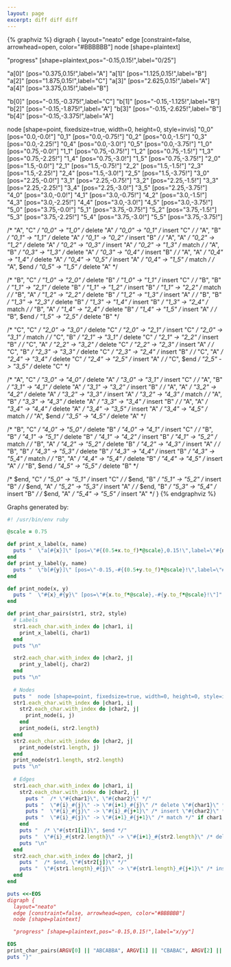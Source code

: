 ```yaml
---
layout: page
excerpt: diff diff diff
---
```


{% graphviz %}
digraph {
  layout="neato"
  edge [constraint=false, arrowhead=open, color="#BBBBBB"]
  node [shape=plaintext]

  "progress" [shape=plaintext,pos="-0.15,0.15!",label="0/25"]

  "a[0]" [pos="0.375,0.15!",label="A"]
  "a[1]" [pos="1.125,0.15!",label="B"]
  "a[2]" [pos="1.875,0.15!",label="C"]
  "a[3]" [pos="2.625,0.15!",label="A"]
  "a[4]" [pos="3.375,0.15!",label="B"]

  "b[0]" [pos="-0.15,-0.375!",label="C"]
  "b[1]" [pos="-0.15,-1.125!",label="B"]
  "b[2]" [pos="-0.15,-1.875!",label="A"]
  "b[3]" [pos="-0.15,-2.625!",label="B"]
  "b[4]" [pos="-0.15,-3.375!",label="A"]

  node [shape=point, fixedsize=true, width=0, height=0, style=invis]
  "0_0" [pos="0.0,-0.0!"]
  "0_1" [pos="0.0,-0.75!"]
  "0_2" [pos="0.0,-1.5!"]
  "0_3" [pos="0.0,-2.25!"]
  "0_4" [pos="0.0,-3.0!"]
  "0_5" [pos="0.0,-3.75!"]
  "1_0" [pos="0.75,-0.0!"]
  "1_1" [pos="0.75,-0.75!"]
  "1_2" [pos="0.75,-1.5!"]
  "1_3" [pos="0.75,-2.25!"]
  "1_4" [pos="0.75,-3.0!"]
  "1_5" [pos="0.75,-3.75!"]
  "2_0" [pos="1.5,-0.0!"]
  "2_1" [pos="1.5,-0.75!"]
  "2_2" [pos="1.5,-1.5!"]
  "2_3" [pos="1.5,-2.25!"]
  "2_4" [pos="1.5,-3.0!"]
  "2_5" [pos="1.5,-3.75!"]
  "3_0" [pos="2.25,-0.0!"]
  "3_1" [pos="2.25,-0.75!"]
  "3_2" [pos="2.25,-1.5!"]
  "3_3" [pos="2.25,-2.25!"]
  "3_4" [pos="2.25,-3.0!"]
  "3_5" [pos="2.25,-3.75!"]
  "4_0" [pos="3.0,-0.0!"]
  "4_1" [pos="3.0,-0.75!"]
  "4_2" [pos="3.0,-1.5!"]
  "4_3" [pos="3.0,-2.25!"]
  "4_4" [pos="3.0,-3.0!"]
  "4_5" [pos="3.0,-3.75!"]
  "5_0" [pos="3.75,-0.0!"]
  "5_1" [pos="3.75,-0.75!"]
  "5_2" [pos="3.75,-1.5!"]
  "5_3" [pos="3.75,-2.25!"]
  "5_4" [pos="3.75,-3.0!"]
  "5_5" [pos="3.75,-3.75!"]

  /* "A", "C" */
  "0_0" -> "1_0" /* delete "A" */
  "0_0" -> "0_1" /* insert "C" */
  /* "A", "B" */
  "0_1" -> "1_1" /* delete "A" */
  "0_1" -> "0_2" /* insert "B" */
  /* "A", "A" */
  "0_2" -> "1_2" /* delete "A" */
  "0_2" -> "0_3" /* insert "A" */
  "0_2" -> "1_3" /* match */
  /* "A", "B" */
  "0_3" -> "1_3" /* delete "A" */
  "0_3" -> "0_4" /* insert "B" */
  /* "A", "A" */
  "0_4" -> "1_4" /* delete "A" */
  "0_4" -> "0_5" /* insert "A" */
  "0_4" -> "1_5" /* match */
  /* "A", $end */
  "0_5" -> "1_5" /* delete "A" */

  /* "B", "C" */
  "1_0" -> "2_0" /* delete "B" */
  "1_0" -> "1_1" /* insert "C" */
  /* "B", "B" */
  "1_1" -> "2_1" /* delete "B" */
  "1_1" -> "1_2" /* insert "B" */
  "1_1" -> "2_2" /* match */
  /* "B", "A" */
  "1_2" -> "2_2" /* delete "B" */
  "1_2" -> "1_3" /* insert "A" */
  /* "B", "B" */
  "1_3" -> "2_3" /* delete "B" */
  "1_3" -> "1_4" /* insert "B" */
  "1_3" -> "2_4" /* match */
  /* "B", "A" */
  "1_4" -> "2_4" /* delete "B" */
  "1_4" -> "1_5" /* insert "A" */
  /* "B", $end */
  "1_5" -> "2_5" /* delete "B" */

  /* "C", "C" */
  "2_0" -> "3_0" /* delete "C" */
  "2_0" -> "2_1" /* insert "C" */
  "2_0" -> "3_1" /* match */
  /* "C", "B" */
  "2_1" -> "3_1" /* delete "C" */
  "2_1" -> "2_2" /* insert "B" */
  /* "C", "A" */
  "2_2" -> "3_2" /* delete "C" */
  "2_2" -> "2_3" /* insert "A" */
  /* "C", "B" */
  "2_3" -> "3_3" /* delete "C" */
  "2_3" -> "2_4" /* insert "B" */
  /* "C", "A" */
  "2_4" -> "3_4" /* delete "C" */
  "2_4" -> "2_5" /* insert "A" */
  /* "C", $end */
  "2_5" -> "3_5" /* delete "C" */

  /* "A", "C" */
  "3_0" -> "4_0" /* delete "A" */
  "3_0" -> "3_1" /* insert "C" */
  /* "A", "B" */
  "3_1" -> "4_1" /* delete "A" */
  "3_1" -> "3_2" /* insert "B" */
  /* "A", "A" */
  "3_2" -> "4_2" /* delete "A" */
  "3_2" -> "3_3" /* insert "A" */
  "3_2" -> "4_3" /* match */
  /* "A", "B" */
  "3_3" -> "4_3" /* delete "A" */
  "3_3" -> "3_4" /* insert "B" */
  /* "A", "A" */
  "3_4" -> "4_4" /* delete "A" */
  "3_4" -> "3_5" /* insert "A" */
  "3_4" -> "4_5" /* match */
  /* "A", $end */
  "3_5" -> "4_5" /* delete "A" */

  /* "B", "C" */
  "4_0" -> "5_0" /* delete "B" */
  "4_0" -> "4_1" /* insert "C" */
  /* "B", "B" */
  "4_1" -> "5_1" /* delete "B" */
  "4_1" -> "4_2" /* insert "B" */
  "4_1" -> "5_2" /* match */
  /* "B", "A" */
  "4_2" -> "5_2" /* delete "B" */
  "4_2" -> "4_3" /* insert "A" */
  /* "B", "B" */
  "4_3" -> "5_3" /* delete "B" */
  "4_3" -> "4_4" /* insert "B" */
  "4_3" -> "5_4" /* match */
  /* "B", "A" */
  "4_4" -> "5_4" /* delete "B" */
  "4_4" -> "4_5" /* insert "A" */
  /* "B", $end */
  "4_5" -> "5_5" /* delete "B" */

  /* $end, "C" */
  "5_0" -> "5_1" /* insert "C" */
  /* $end, "B" */
  "5_1" -> "5_2" /* insert "B" */
  /* $end, "A" */
  "5_2" -> "5_3" /* insert "A" */
  /* $end, "B" */
  "5_3" -> "5_4" /* insert "B" */
  /* $end, "A" */
  "5_4" -> "5_5" /* insert "A" */
}
{% endgraphviz %}

<!--
{% graphviz %}
digraph {
  layout="neato"
  edge [constraint=false, arrowhead=open, color="#BBBBBB"]
  node [shape=plaintext]

  "progress" [shape=plaintext,pos="-0.15,0.15!",label="x/yy"]

  "a[0]" [pos="0.375,0.15!",label="P"]
  "a[1]" [pos="1.125,0.15!",label="A"]
  "a[2]" [pos="1.875,0.15!",label="R"]
  "a[3]" [pos="2.625,0.15!",label="T"]
  "a[4]" [pos="3.375,0.15!",label="S"]

  "b[0]" [pos="-0.15,-0.375!",label="M"]
  "b[1]" [pos="-0.15,-1.125!",label="I"]
  "b[2]" [pos="-0.15,-1.875!",label="R"]
  "b[3]" [pos="-0.15,-2.625!",label="T"]
  "b[4]" [pos="-0.15,-3.375!",label="H"]

  node [shape=point, fixedsize=true, width=0, height=0, style=invis]

  "0_0" [pos="0.0,-0.0!"]
  "0_1" [pos="0.0,-0.75!"]
  "0_2" [pos="0.0,-1.5!"]
  "0_3" [pos="0.0,-2.25!"]
  "0_4" [pos="0.0,-3.0!"]
  "0_5" [pos="0.0,-3.75!"]
  "1_0" [pos="0.75,-0.0!"]
  "1_1" [pos="0.75,-0.75!"]
  "1_2" [pos="0.75,-1.5!"]
  "1_3" [pos="0.75,-2.25!"]
  "1_4" [pos="0.75,-3.0!"]
  "1_5" [pos="0.75,-3.75!"]
  "2_0" [pos="1.5,-0.0!"]
  "2_1" [pos="1.5,-0.75!"]
  "2_2" [pos="1.5,-1.5!"]
  "2_3" [pos="1.5,-2.25!"]
  "2_4" [pos="1.5,-3.0!"]
  "2_5" [pos="1.5,-3.75!"]
  "3_0" [pos="2.25,-0.0!"]
  "3_1" [pos="2.25,-0.75!"]
  "3_2" [pos="2.25,-1.5!"]
  "3_3" [pos="2.25,-2.25!"]
  "3_4" [pos="2.25,-3.0!"]
  "3_5" [pos="2.25,-3.75!"]
  "4_0" [pos="3.0,-0.0!"]
  "4_1" [pos="3.0,-0.75!"]
  "4_2" [pos="3.0,-1.5!"]
  "4_3" [pos="3.0,-2.25!"]
  "4_4" [pos="3.0,-3.0!"]
  "4_5" [pos="3.0,-3.75!"]
  "5_0" [pos="3.75,-0.0!"]
  "5_1" [pos="3.75,-0.75!"]
  "5_2" [pos="3.75,-1.5!"]
  "5_3" [pos="3.75,-2.25!"]
  "5_4" [pos="3.75,-3.0!"]
  "5_5" [pos="3.75,-3.75!"]

  /* "P", "M" */
  "0_0" -> "1_0" /* delete "P" */
  "0_0" -> "0_1" /* insert "M" */
  /* "P", "I" */
  "0_1" -> "1_1" /* delete "P" */
  "0_1" -> "0_2" /* insert "I" */
  /* "P", "R" */
  "0_2" -> "1_2" /* delete "P" */
  "0_2" -> "0_3" /* insert "R" */
  /* "P", "T" */
  "0_3" -> "1_3" /* delete "P" */
  "0_3" -> "0_4" /* insert "T" */
  /* "P", "H" */
  "0_4" -> "1_4" /* delete "P" */
  "0_4" -> "0_5" /* insert "H" */
  /* "P", $end */
  "0_5" -> "1_5" /* delete "P" */

  /* "A", "M" */
  "1_0" -> "2_0" /* delete "A" */
  "1_0" -> "1_1" /* insert "M" */
  /* "A", "I" */
  "1_1" -> "2_1" /* delete "A" */
  "1_1" -> "1_2" /* insert "I" */
  /* "A", "R" */
  "1_2" -> "2_2" /* delete "A" */
  "1_2" -> "1_3" /* insert "R" */
  /* "A", "T" */
  "1_3" -> "2_3" /* delete "A" */
  "1_3" -> "1_4" /* insert "T" */
  /* "A", "H" */
  "1_4" -> "2_4" /* delete "A" */
  "1_4" -> "1_5" /* insert "H" */
  /* "A", $end */
  "1_5" -> "2_5" /* delete "A" */

  /* "R", "M" */
  "2_0" -> "3_0" /* delete "R" */
  "2_0" -> "2_1" /* insert "M" */
  /* "R", "I" */
  "2_1" -> "3_1" /* delete "R" */
  "2_1" -> "2_2" /* insert "I" */
  /* "R", "R" */
  "2_2" -> "3_2" /* delete "R" */
  "2_2" -> "2_3" /* insert "R" */
  "2_2" -> "3_3" /* match */
  /* "R", "T" */
  "2_3" -> "3_3" /* delete "R" */
  "2_3" -> "2_4" /* insert "T" */
  /* "R", "H" */
  "2_4" -> "3_4" /* delete "R" */
  "2_4" -> "2_5" /* insert "H" */
  /* "R", $end */
  "2_5" -> "3_5" /* delete "R" */

  /* "T", "M" */
  "3_0" -> "4_0" /* delete "T" */
  "3_0" -> "3_1" /* insert "M" */
  /* "T", "I" */
  "3_1" -> "4_1" /* delete "T" */
  "3_1" -> "3_2" /* insert "I" */
  /* "T", "R" */
  "3_2" -> "4_2" /* delete "T" */
  "3_2" -> "3_3" /* insert "R" */
  /* "T", "T" */
  "3_3" -> "4_3" /* delete "T" */
  "3_3" -> "3_4" /* insert "T" */
  "3_3" -> "4_4" /* match */
  /* "T", "H" */
  "3_4" -> "4_4" /* delete "T" */
  "3_4" -> "3_5" /* insert "H" */
  /* "T", $end */
  "3_5" -> "4_5" /* delete "T" */

  /* "S", "M" */
  "4_0" -> "5_0" /* delete "S" */
  "4_0" -> "4_1" /* insert "M" */
  /* "S", "I" */
  "4_1" -> "5_1" /* delete "S" */
  "4_1" -> "4_2" /* insert "I" */
  /* "S", "R" */
  "4_2" -> "5_2" /* delete "S" */
  "4_2" -> "4_3" /* insert "R" */
  /* "S", "T" */
  "4_3" -> "5_3" /* delete "S" */
  "4_3" -> "4_4" /* insert "T" */
  /* "S", "H" */
  "4_4" -> "5_4" /* delete "S" */
  "4_4" -> "4_5" /* insert "H" */
  /* "S", $end */
  "4_5" -> "5_5" /* delete "S" */

  /* $end, "M" */
  "5_0" -> "5_1" /* insert "M" */
  /* $end, "I" */
  "5_1" -> "5_2" /* insert "I" */
  /* $end, "R" */
  "5_2" -> "5_3" /* insert "R" */
  /* $end, "T" */
  "5_3" -> "5_4" /* insert "T" */
  /* $end, "H" */
  "5_4" -> "5_5" /* insert "H" */
}
{% endgraphviz %}

{% graphviz %}
digraph {
  layout="neato"
  node [shape=point, fixedsize=true, width=0, height=0, style=invis]
  edge [constraint=false, arrowhead=open, color="#BBBBBB"]
  /* generated with style: membership */
  /* "P", "M" */
  "0_0" [pos="0.0,-0.0!"]
    "0_0" -> "1_0" [label="P"] /* delete "P" */
    "0_0" -> "0_1" [label="M ", color="#FFFFFF"] /* insert "M" */

  /* "P", "I" */
  "0_1" [pos="0.0,-0.75!"]
    "0_1" -> "1_1" [color="#FFFFFF"] /* delete "P" */
    "0_1" -> "0_2" [label="I ", color="#FFFFFF"] /* insert "I" */

  /* "P", "R" */
  "0_2" [pos="0.0,-1.5!"]
    "0_2" -> "1_2" [color="#FFFFFF"] /* delete "P" */
    "0_2" -> "0_3" [label="R ", color="#FFFFFF"] /* insert "R" */

  /* "P", "T" */
  "0_3" [pos="0.0,-2.25!"]
    "0_3" -> "1_3" [color="#FFFFFF"] /* delete "P" */
    "0_3" -> "0_4" [label="T ", color="#FFFFFF"] /* insert "T" */

  /* "P", "H" */
  "0_4" [pos="0.0,-3.0!"]
    "0_4" -> "1_4" [color="#FFFFFF"] /* delete "P" */
    "0_4" -> "0_5" [label="H ", color="#FFFFFF"] /* insert "H" */

  /* "P", $end */
  "0_5" [pos="0.0,-3.75!"]
    "0_5" -> "1_5" [color="#FFFFFF"] /* delete "P" */

  /* "A", "M" */
  "1_0" [pos="0.75,-0.0!"]
    "1_0" -> "2_0" [label="A"] /* delete "A" */
    "1_0" -> "1_1" [color="#FFFFFF"] /* insert "M" */

  /* "A", "I" */
  "1_1" [pos="0.75,-0.75!"]
    "1_1" -> "2_1" [color="#FFFFFF"] /* delete "A" */
    "1_1" -> "1_2" [color="#FFFFFF"] /* insert "I" */

  /* "A", "R" */
  "1_2" [pos="0.75,-1.5!"]
    "1_2" -> "2_2" [color="#FFFFFF"] /* delete "A" */
    "1_2" -> "1_3" [color="#FFFFFF"] /* insert "R" */

  /* "A", "T" */
  "1_3" [pos="0.75,-2.25!"]
    "1_3" -> "2_3" [color="#FFFFFF"] /* delete "A" */
    "1_3" -> "1_4" [color="#FFFFFF"] /* insert "T" */

  /* "A", "H" */
  "1_4" [pos="0.75,-3.0!"]
    "1_4" -> "2_4" [color="#FFFFFF"] /* delete "A" */
    "1_4" -> "1_5" [color="#FFFFFF"] /* insert "H" */

  /* "A", $end */
  "1_5" [pos="0.75,-3.75!"]
    "1_5" -> "2_5" [color="#FFFFFF"] /* delete "A" */

  /* "R", "M" */
  "2_0" [pos="1.5,-0.0!"]
    "2_0" -> "3_0" [label="R"] /* delete "R" */
    "2_0" -> "2_1" /* insert "M" */

  /* "R", "I" */
  "2_1" [pos="1.5,-0.75!"]
    "2_1" -> "3_1" /* delete "R" */
    "2_1" -> "2_2" /* insert "I" */

  /* "R", "R" */
  "2_2" [pos="1.5,-1.5!"]
    "2_2" -> "3_2" [color="#FFFFFF"] /* delete "R" */
    "2_2" -> "2_3" [color="#FFFFFF"] /* insert "R" */
    "2_2" -> "3_3" [arrowhead=none] /* match */

  /* "R", "T" */
  "2_3" [pos="1.5,-2.25!"]
    "2_3" -> "3_3" [color="#FFFFFF"]/* delete "R" */
    "2_3" -> "2_4" [color="#FFFFFF"] /* insert "T" */

  /* "R", "H" */
  "2_4" [pos="1.5,-3.0!"]
    "2_4" -> "3_4" [color="#FFFFFF"] /* delete "R" */
    "2_4" -> "2_5" [color="#FFFFFF"] /* insert "H" */

  /* "R", $end */
  "2_5" [pos="1.5,-3.75!"]
    "2_5" -> "3_5" [color="#FFFFFF"] /* delete "R" */

  /* "T", "M" */
  "3_0" [pos="2.25,-0.0!"]
    "3_0" -> "4_0" [label="T"] /* delete "T" */
    "3_0" -> "3_1" /* insert "M" */

  /* "T", "I" */
  "3_1" [pos="2.25,-0.75!"]
    "3_1" -> "4_1" /* delete "T" */
    "3_1" -> "3_2" /* insert "I" */

  /* "T", "R" */
  "3_2" [pos="2.25,-1.5!"]
    "3_2" -> "4_2" /* delete "T" */
    "3_2" -> "3_3" [arrowhead=none] /* insert "R" */

  /* "T", "T" */
  "3_3" [pos="2.25,-2.25!"]
    "3_3" -> "4_3" [color="#FFFFFF"] /* delete "T" */
    "3_3" -> "3_4" [color="#FFFFFF"] /* insert "T" */
    "3_3" -> "4_4" [arrowhead=none] /* match */

  /* "T", "H" */
  "3_4" [pos="2.25,-3.0!"]
    "3_4" -> "4_4" [color="#FFFFFF"] /* delete "T" */
    "3_4" -> "3_5" [color="#FFFFFF"] /* insert "H" */

  /* "T", $end */
  "3_5" [pos="2.25,-3.75!"]
    "3_5" -> "4_5" [color="#FFFFFF"] /* delete "T" */

  /* "S", "M" */
  "4_0" [pos="3.0,-0.0!"]
    "4_0" -> "5_0" [label="S"] /* delete "S" */
    "4_0" -> "4_1" /* insert "M" */

  /* "S", "I" */
  "4_1" [pos="3.0,-0.75!"]
    "4_1" -> "5_1" /* delete "S" */
    "4_1" -> "4_2" /* insert "I" */

  /* "S", "R" */
  "4_2" [pos="3.0,-1.5!"]
    "4_2" -> "5_2" /* delete "S" */
    "4_2" -> "4_3" /* insert "R" */

  /* "S", "T" */
  "4_3" [pos="3.0,-2.25!"]
    "4_3" -> "5_3" /* delete "S" */
    "4_3" -> "4_4" [arrowhead=none] /* insert "T" */

  /* "S", "H" */
  "4_4" [pos="3.0,-3.0!"]
    "4_4" -> "5_4" /* delete "S" */
    "4_4" -> "4_5" /* insert "H" */

  /* "S", $end */
  "4_5" [pos="3.0,-3.75!"]
    "4_5" -> "5_5" /* delete "S" */

  /* $end, "M" */
  "5_0" [pos="3.75,-0.0!"]
    "5_0" -> "5_1" /* insert "M" */

  /* $end, "I" */
  "5_1" [pos="3.75,-0.75!"]
    "5_1" -> "5_2" /* insert "I" */

  /* $end, "R" */
  "5_2" [pos="3.75,-1.5!"]
    "5_2" -> "5_3" /* insert "R" */

  /* $end, "T" */
  "5_3" [pos="3.75,-2.25!"]
    "5_3" -> "5_4" /* insert "T" */

  /* $end, "H" */
  "5_4" [pos="3.75,-3.0!"]
    "5_4" -> "5_5" /* insert "H" */

  /* $end, $end */
  "5_5" [pos="3.75,-3.75!"]
}
{% endgraphviz %}

{% graphviz %}
digraph {
  layout="neato"
  edge [constraint=false, arrowhead=open, color="#BBBBBB"]
  node [shape=plaintext]

  "progress" [shape=plaintext,pos="-0.15,0.15!",label="x/yy"]

  "a[0]" [pos="0.375,0.15!",label="P"]
  "a[1]" [pos="1.125,0.15!",label="A"]
  "a[2]" [pos="1.875,0.15!",label="R"]
  "a[3]" [pos="2.625,0.15!",label="T"]
  "a[4]" [pos="3.375,0.15!",label="S"]

  "b[0]" [pos="-0.15,-0.375!",label="S"]
  "b[1]" [pos="-0.15,-1.125!",label="T"]
  "b[2]" [pos="-0.15,-1.875!",label="R"]
  "b[3]" [pos="-0.15,-2.625!",label="A"]
  "b[4]" [pos="-0.15,-3.375!",label="P"]

  node [shape=point, fixedsize=true, width=0, height=0, style=invis]

  "0_0" [pos="0.0,-0.0!"]
  "0_1" [pos="0.0,-0.75!"]
  "0_2" [pos="0.0,-1.5!"]
  "0_3" [pos="0.0,-2.25!"]
  "0_4" [pos="0.0,-3.0!"]
  "0_5" [pos="0.0,-3.75!"]
  "1_0" [pos="0.75,-0.0!"]
  "1_1" [pos="0.75,-0.75!"]
  "1_2" [pos="0.75,-1.5!"]
  "1_3" [pos="0.75,-2.25!"]
  "1_4" [pos="0.75,-3.0!"]
  "1_5" [pos="0.75,-3.75!"]
  "2_0" [pos="1.5,-0.0!"]
  "2_1" [pos="1.5,-0.75!"]
  "2_2" [pos="1.5,-1.5!"]
  "2_3" [pos="1.5,-2.25!"]
  "2_4" [pos="1.5,-3.0!"]
  "2_5" [pos="1.5,-3.75!"]
  "3_0" [pos="2.25,-0.0!"]
  "3_1" [pos="2.25,-0.75!"]
  "3_2" [pos="2.25,-1.5!"]
  "3_3" [pos="2.25,-2.25!"]
  "3_4" [pos="2.25,-3.0!"]
  "3_5" [pos="2.25,-3.75!"]
  "4_0" [pos="3.0,-0.0!"]
  "4_1" [pos="3.0,-0.75!"]
  "4_2" [pos="3.0,-1.5!"]
  "4_3" [pos="3.0,-2.25!"]
  "4_4" [pos="3.0,-3.0!"]
  "4_5" [pos="3.0,-3.75!"]
  "5_0" [pos="3.75,-0.0!"]
  "5_1" [pos="3.75,-0.75!"]
  "5_2" [pos="3.75,-1.5!"]
  "5_3" [pos="3.75,-2.25!"]
  "5_4" [pos="3.75,-3.0!"]
  "5_5" [pos="3.75,-3.75!"]

  /* "P", "S" */
  "0_0" -> "1_0" /* delete "P" */
  "0_0" -> "0_1" /* insert "S" */
  /* "P", "T" */
  "0_1" -> "1_1" /* delete "P" */
  "0_1" -> "0_2" /* insert "T" */
  /* "P", "R" */
  "0_2" -> "1_2" /* delete "P" */
  "0_2" -> "0_3" /* insert "R" */
  /* "P", "A" */
  "0_3" -> "1_3" /* delete "P" */
  "0_3" -> "0_4" /* insert "A" */
  /* "P", "P" */
  "0_4" -> "1_4" /* delete "P" */
  "0_4" -> "0_5" /* insert "P" */
  "0_4" -> "1_5" /* match */
  /* "P", $end */
  "0_5" -> "1_5" /* delete "P" */

  /* "A", "S" */
  "1_0" -> "2_0" /* delete "A" */
  "1_0" -> "1_1" /* insert "S" */
  /* "A", "T" */
  "1_1" -> "2_1" /* delete "A" */
  "1_1" -> "1_2" /* insert "T" */
  /* "A", "R" */
  "1_2" -> "2_2" /* delete "A" */
  "1_2" -> "1_3" /* insert "R" */
  /* "A", "A" */
  "1_3" -> "2_3" /* delete "A" */
  "1_3" -> "1_4" /* insert "A" */
  "1_3" -> "2_4" /* match */
  /* "A", "P" */
  "1_4" -> "2_4" /* delete "A" */
  "1_4" -> "1_5" /* insert "P" */
  /* "A", $end */
  "1_5" -> "2_5" /* delete "A" */

  /* "R", "S" */
  "2_0" -> "3_0" /* delete "R" */
  "2_0" -> "2_1" /* insert "S" */
  /* "R", "T" */
  "2_1" -> "3_1" /* delete "R" */
  "2_1" -> "2_2" /* insert "T" */
  /* "R", "R" */
  "2_2" -> "3_2" /* delete "R" */
  "2_2" -> "2_3" /* insert "R" */
  "2_2" -> "3_3" /* match */
  /* "R", "A" */
  "2_3" -> "3_3" /* delete "R" */
  "2_3" -> "2_4" /* insert "A" */
  /* "R", "P" */
  "2_4" -> "3_4" /* delete "R" */
  "2_4" -> "2_5" /* insert "P" */
  /* "R", $end */
  "2_5" -> "3_5" /* delete "R" */

  /* "T", "S" */
  "3_0" -> "4_0" /* delete "T" */
  "3_0" -> "3_1" /* insert "S" */
  /* "T", "T" */
  "3_1" -> "4_1" /* delete "T" */
  "3_1" -> "3_2" /* insert "T" */
  "3_1" -> "4_2" /* match */
  /* "T", "R" */
  "3_2" -> "4_2" /* delete "T" */
  "3_2" -> "3_3" /* insert "R" */
  /* "T", "A" */
  "3_3" -> "4_3" /* delete "T" */
  "3_3" -> "3_4" /* insert "A" */
  /* "T", "P" */
  "3_4" -> "4_4" /* delete "T" */
  "3_4" -> "3_5" /* insert "P" */
  /* "T", $end */
  "3_5" -> "4_5" /* delete "T" */

  /* "S", "S" */
  "4_0" -> "5_0" /* delete "S" */
  "4_0" -> "4_1" /* insert "S" */
  "4_0" -> "5_1" /* match */
  /* "S", "T" */
  "4_1" -> "5_1" /* delete "S" */
  "4_1" -> "4_2" /* insert "T" */
  /* "S", "R" */
  "4_2" -> "5_2" /* delete "S" */
  "4_2" -> "4_3" /* insert "R" */
  /* "S", "A" */
  "4_3" -> "5_3" /* delete "S" */
  "4_3" -> "4_4" /* insert "A" */
  /* "S", "P" */
  "4_4" -> "5_4" /* delete "S" */
  "4_4" -> "4_5" /* insert "P" */
  /* "S", $end */
  "4_5" -> "5_5" /* delete "S" */

  /* $end, "S" */
  "5_0" -> "5_1" /* insert "S" */
  /* $end, "T" */
  "5_1" -> "5_2" /* insert "T" */
  /* $end, "R" */
  "5_2" -> "5_3" /* insert "R" */
  /* $end, "A" */
  "5_3" -> "5_4" /* insert "A" */
  /* $end, "P" */
  "5_4" -> "5_5" /* insert "P" */
}
{% endgraphviz %}
-->

Graphs generated by:

``` ruby
#! /usr/bin/env ruby

@scale = 0.75

def print_x_label(x, name)
  puts "  \"a[#{x}]\" [pos=\"#{(0.5+x.to_f)*@scale},0.15!\",label=\"#{name}\"]"
end
def print_y_label(y, name)
  puts "  \"b[#{y}]\" [pos=\"-0.15,-#{(0.5+y.to_f)*@scale}!\",label=\"#{name}\"]"
end

def print_node(x, y)
  puts "  \"#{x}_#{y}\" [pos=\"#{x.to_f*@scale},-#{y.to_f*@scale}!\"]"
end

def print_char_pairs(str1, str2, style)
  # Labels
  str1.each_char.with_index do |char1, i|
    print_x_label(i, char1)
  end
  puts "\n"

  str2.each_char.with_index do |char2, j|
    print_y_label(j, char2)
  end
  puts "\n"
  
  # Nodes
  puts "  node [shape=point, fixedsize=true, width=0, height=0, style=invis]\n\n"
  str1.each_char.with_index do |char1, i|
    str2.each_char.with_index do |char2, j|
      print_node(i, j)
    end
    print_node(i, str2.length)
  end
  str2.each_char.with_index do |char2, j|
    print_node(str1.length, j)
  end
  print_node(str1.length, str2.length)
  puts "\n"
  
  # Edges
  str1.each_char.with_index do |char1, i|
    str2.each_char.with_index do |char2, j|
      puts "  /* \"#{char1}\", \"#{char2}\" */"
      puts "  \"#{i}_#{j}\" -> \"#{i+1}_#{j}\" /* delete \"#{char1}\" */"
      puts "  \"#{i}_#{j}\" -> \"#{i}_#{j+1}\" /* insert \"#{char2}\" */"
      puts "  \"#{i}_#{j}\" -> \"#{i+1}_#{j+1}\" /* match */" if char1 == char2
    end
    puts "  /* \"#{str1[i]}\", $end */"
    puts "  \"#{i}_#{str2.length}\" -> \"#{i+1}_#{str2.length}\" /* delete \"#{str1[i]}\" */"
    puts "\n"
  end
  str2.each_char.with_index do |char2, j|
    puts "  /* $end, \"#{str2[j]}\" */"
    puts "  \"#{str1.length}_#{j}\" -> \"#{str1.length}_#{j+1}\" /* insert \"#{str2[j]}\" */"
  end
end

puts <<-EOS
digraph {
  layout="neato"
  edge [constraint=false, arrowhead=open, color="#BBBBBB"]
  node [shape=plaintext]

  "progress" [shape=plaintext,pos="-0.15,0.15!",label="x/yy"]

EOS
print_char_pairs(ARGV[0] || "ABCABBA", ARGV[1] || "CBABAC", ARGV[2] || "dynamic")
puts "}"
```